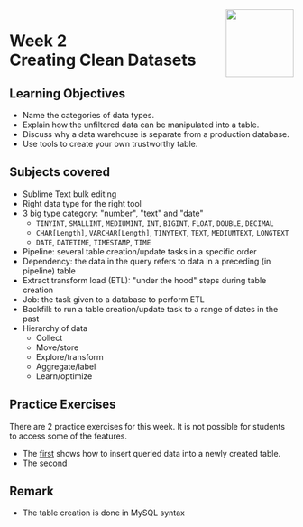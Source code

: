 <a href="../">
  <img src="/img/Data_Wrangling,_Analysis_and_AB_Testing_with_SQL_logo.avif" width="120" align="right">
</a>

# Week 2 <br> Creating Clean Datasets

## Learning Objectives
- Name the categories of data types.
- Explain how the unfiltered data can be manipulated into a table.
- Discuss why a data warehouse is separate from a production database.
- Use tools to create your own trustworthy table.

## Subjects covered
- Sublime Text bulk editing
- Right data type for the right tool
- 3 big type category: "number", "text" and "date" 
  - `TINYINT`, `SMALLINT`, `MEDIUMINT`, `INT`, `BIGINT`, `FLOAT`, `DOUBLE`, `DECIMAL`
  - `CHAR[Length]`, `VARCHAR[Length]`, `TINYTEXT`, `TEXT`, `MEDIUMTEXT`, `LONGTEXT`
  - `DATE`, `DATETIME`, `TIMESTAMP`, `TIME`
- Pipeline: several table creation/update tasks in a specific order
- Dependency: the data in the query refers to data in a preceding (in pipeline) table
- Extract transform load (ETL): "under the hood" steps during table creation
- Job: the task given to a database to perform ETL
- Backfill: to run a table creation/update task to a range of dates in the past
- Hierarchy of data
  - Collect 
  - Move/store 
  - Explore/transform 
  - Aggregate/label 
  - Learn/optimize 

## Practice Exercises

There are 2 practice exercises for this week. It is not possible for students to access some of the features. 
- The [first](./Practice%20Exercises/query_into_table.sql) shows how to insert queried data into a newly created table. 
- The [second](./Practice%20Exercises/)

## Remark
- The table creation is done in MySQL syntax
